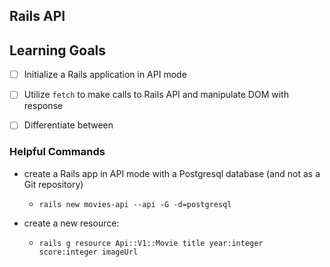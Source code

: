 
## Rails API

## Learning Goals

- [ ] Initialize a Rails application in API mode
- [ ] Utilize `fetch` to make calls to Rails API and manipulate DOM with response
- [ ] Differentiate between 


### Helpful Commands

* create a Rails app in API mode with a Postgresql database (and not as a Git repository)
  * `rails new movies-api --api -G -d=postgresql`


* create a new resource:
  * `rails g resource Api::V1::Movie title year:integer score:integer imageUrl`